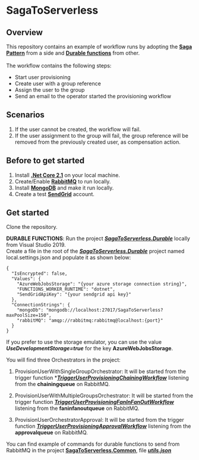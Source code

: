 # SagaToServerless

## Overview

This repository contains an example of workflow runs by adopting the [**Saga Pattern**](https://github.com/pregoli/SagaToServerless/tree/master/SagaToServerless.SagaPattern) from a side and [**Durable functions**](https://github.com/pregoli/SagaToServerless/tree/master/SagaToServerless) from other.
</br></br>The workflow contains the following steps:
- Start user provisioning
- Create user with a group reference
- Assign the user to the group
- Send an email to the operator started the provisioning workflow

## Scenarios
 1. If the user cannot be created, the workflow will fail.
 2. If the user assignment to the group will fail, the group reference will be removed from the previously created user, as compensation action.

## Before to get started
1. Install [**.Net Core 2.1**](https://dotnet.microsoft.com/download/dotnet-core/2.1) on your local machine.
1. Create/Enable [**RabbitMQ**](https://www.rabbitmq.com/download.html) to run locally.
2. Install [**MongoDB**](https://docs.mongodb.com/manual/installation/) and make it run locally.
3. Create a test [**SendGrid**](https://sendgrid.com/) account.

## Get started
Clone the repository.

**DURABLE FUNCTIONS**: Run the project [***SagaToServerless.Durable***](https://github.com/pregoli/SagaToServerless/tree/master/SagaToServerless) locally from Visual Studio 2019.</br>
Create a file in the root of the [***SagaToServerless.Durable***](https://github.com/pregoli/SagaToServerless/tree/master/SagaToServerless) project named local.settings.json and populate it as shown below:
```
{
  "IsEncrypted": false,
  "Values": {
    "AzureWebJobsStorage": "{your azure storage connection string}",
    "FUNCTIONS_WORKER_RUNTIME": "dotnet",
    "SendGridApiKey": "{your sendgrid api key}"
  },
  "ConnectionStrings": {
    "mongoDb": "mongodb://localhost:27017/SagaToServerless?maxPoolSize=150",
    "rabbitMQ": "amqp://rabbitmq:rabbitmq@localhost:{port}"
  }
}
```

If you prefer to use the storage emulator, you can use the value ***UseDevelopmentStorage=true*** for the key **AzureWebJobsStorage**.

You will find three Orchestrators in the project:

1. ProvisionUserWithSingleGroupOrchestrator: It will be started from the trigger function *[***TriggerUserProvisioningChainingWorkflow***](https://github.com/pregoli/SagaToServerless/blob/master/SagaToServerless/Triggers/NewUserProvisioningTrigger.cs) listening from the **chainingqueue** on RabbitMQ.

2. ProvisionUserWithMultipleGroupsOrchestrator: It will be started from the trigger function [***TriggerUserProvisioningFanInFanOutWorkflow***](https://github.com/pregoli/SagaToServerless/blob/master/SagaToServerless/Triggers/NewUserProvisioningTrigger.cs) listening from the **faninfanoutqueue** on RabbitMQ.

3. ProvisionUserOrchestratorApproval: It will be started from the trigger function [***TriggerUserProvisioningApprovalWorkflow***](https://github.com/pregoli/SagaToServerless/blob/master/SagaToServerless/Triggers/NewUserProvisioningTrigger.cs) listening from the **approvalqueue** on RabbitMQ.

You can find example of commands for durable functions to send from RabbitMQ in the project [**SagaToServerless.Common**](https://github.com/pregoli/SagaToServerless/tree/master/SagaToServerless.Common), file [***utils.json***](https://github.com/pregoli/SagaToServerless/blob/master/SagaToServerless.Common/utils.json)
